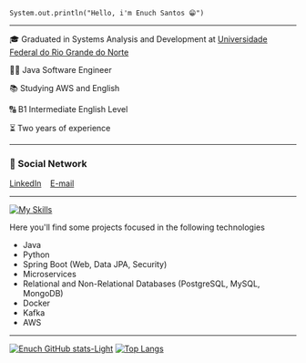 `System.out.println("Hello, i'm Enuch Santos 😁")`

<hr>

<p>🎓 Graduated in Systems Analysis and Development at <a href="https://www.ufrn.br">Universidade Federal do Rio Grande do Norte</a> </p>
<p>👨‍💻 Java Software Engineer </p>
<p>📚 Studying AWS and English </p>
<p>🔠 B1 Intermediate English Level</p>
<p>⏳ Two years of experience</p>

<hr>

### 📱 Social Network
<a href="https://www.linkedin.com/in/enuchsa/">LinkedIn</a> &nbsp;&nbsp;
<a href="mailto:enuchsa@gmail.com">E-mail</a>
<hr>

[![My Skills](https://skillicons.dev/icons?i=java,python,spring,react,idea,aws,kafka,docker,maven,postgres,mongo&perline=11)](https://skillicons.dev)

Here you'll find some projects focused in the following technologies
- Java
- Python
- Spring Boot (Web, Data JPA, Security)
- Microservices
- Relational and Non-Relational Databases (PostgreSQL, MySQL, MongoDB)
- Docker
- Kafka
- AWS

<hr>

  [![Enuch GitHub stats-Light](https://github-readme-stats.vercel.app/api?username=enuchsa\&show_icons=true\&theme=default#gh-light-mode-only)](https://github.com/enuchsa/github-readme-stats#responsive-card-theme#gh-light-mode-only)
  [![Top Langs](https://github-readme-stats.vercel.app/api/top-langs/?username=enuchsa&layout=compact)](https://github.com/enuchsa/github-readme-stats)
  

